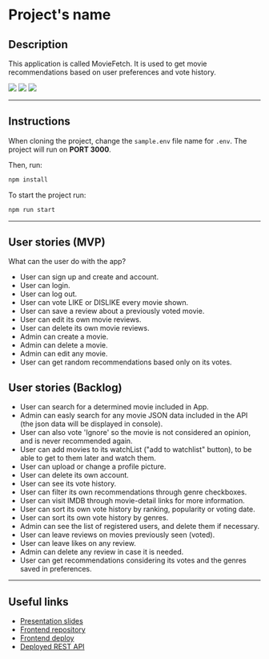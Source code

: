 # Project's name

## Description

This application is called MovieFetch. It is used to get movie recommendations based on user preferences and vote history.

![](./public/images/movie.jpg)
![](./public/images/preferences.jpg)
![](./public/images/votes.jpg)

---
## Instructions

When cloning the project, change the <code>sample.env</code> file name for <code>.env</code>. The project will run on **PORT 3000**.

Then, run:
```bash
npm install
```

To start the project run:
```bash
npm run start
```

---
## User stories (MVP)

What can the user do with the app?
- User can sign up and create and account.
- User can login.
- User can log out.
- User can vote LIKE or DISLIKE every movie shown.
- User can save a review about a previously voted movie.
- User can edit its own movie reviews.
- User can delete its own movie reviews.
- Admin can create a movie.
- Admin can delete a movie.
- Admin can edit any movie.
- User can get random recommendations based only on its votes.

## User stories (Backlog)

- User can search for a determined movie included in App.
- Admin can easly search for any movie JSON data included in the API (the json data will be displayed in console).
- User can also vote 'Ignore' so the movie is not considered an opinion, and is never recommended again.
- User can add movies to its watchList ("add to watchlist" button), to be able to get to them later and watch them.
- User can upload or change a profile picture.
- User can delete its own account.
- User can see its vote history.
- User can filter its own recommendations through genre checkboxes.
- User can visit IMDB through movie-detail links for more information.
- User can sort its own vote history by ranking, popularity or voting date.
- User can sort its own vote history by genres.
- Admin can see the list of registered users, and delete them if necessary.
- User can leave reviews on movies previously seen (voted).
- User can leave likes on any review.
- Admin can delete any review in case it is needed.
- User can get recommendations considering its votes and the genres saved in preferences.

---

## Useful links

- [Presentation slides](https://docs.google.com/presentation/d/18FTmbfKPk4-kvmUaDFEL434RDo-BS3r-xkGEDVOJ4cY/edit#slide=id.g15922dfdf9b_0_17)
- [Frontend repository](https://github.com/Paumesonero/movieAppFrontend)
- [Frontend deploy](https://moviefetchapp.netlify.app/)
- [Deployed REST API](https://idliketowatch.herokuapp.com/)


